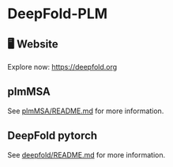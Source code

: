 # DeepFold-PLM
## 🖥️ Website
Explore now: https://deepfold.org

## plmMSA

See [plmMSA/README.md](plmMSA/README.md) for more information.

## DeepFold pytorch

See [deepfold/README.md](https://github.com/iitp-ppi/DeepFoldPublic/blob/dba4c907b04b42c7686fe556eea951b8f4063738/README.md) for more information.

